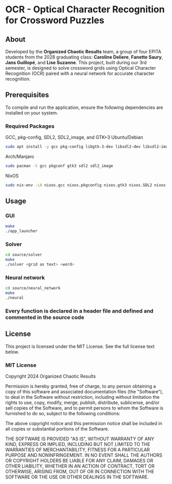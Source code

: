 # OCR - Optical Character Recognition for Crossword Puzzles

## About
Developed by the **Organized Chaotic Results** team, a group of four EPITA students from the 2028 graduating class: **Caroline Deliere**, **Fanette Saury**, **Jans Guillopé**, and **Lise Suzanne**. This project, built during our 3rd semester, is designed to solve crossword grids using Optical Character Recognition (OCR) paired with a neural network for accurate character recognition.


## Prerequisites

To compile and run the application, ensure the following dependencies are installed on your system.

### Required Packages
GCC, pkg-config, SDL2, SDL2_image, and GTK+3
Ubuntu/Debian
```sh
sudo apt install -y gcc pkg-config libgtk-3-dev libsdl2-dev libsdl2-image-dev
```
Arch/Manjaro
```sh
sudo pacman -S gcc pkgconf gtk3 sdl2 sdl2_image
```
NixOS
```sh
sudo nix-env -iA nixos.gcc nixos.pkgconfig nixos.gtk3 nixos.SDL2 nixos.SDL2_image
```
## Usage
### GUI
```sh
make
./app_launcher
```
### Solver
```sh
cd source/solver
make
./solver <grid as text> <word>
```
### Neural network
```sh
cd source/neural_network
make
./neural
```

### Every function is declared in a header file and defined and commented in the source code

## License
This project is licensed under the MIT License. See the full license text below.
### MIT License
Copyright 2024 Organized Chaotic Results

Permission is hereby granted, free of charge, to any person obtaining a copy of this software and associated documentation files (the "Software"), to deal in the Software without restriction, including without limitation the rights to use, copy, modify, merge, publish, distribute, sublicense, and/or sell copies of the Software, and to permit persons to whom the Software is furnished to do so, subject to the following conditions:

The above copyright notice and this permission notice shall be included in all copies or substantial portions of the Software.

THE SOFTWARE IS PROVIDED "AS IS", WITHOUT WARRANTY OF ANY KIND, EXPRESS OR IMPLIED, INCLUDING BUT NOT LIMITED TO THE WARRANTIES OF MERCHANTABILITY, FITNESS FOR A PARTICULAR PURPOSE AND NONINFRINGEMENT. IN NO EVENT SHALL THE AUTHORS OR COPYRIGHT HOLDERS BE LIABLE FOR ANY CLAIM, DAMAGES OR OTHER LIABILITY, WHETHER IN AN ACTION OF CONTRACT, TORT OR OTHERWISE, ARISING FROM, OUT OF OR IN CONNECTION WITH THE SOFTWARE OR THE USE OR OTHER DEALINGS IN THE SOFTWARE.